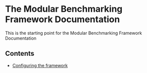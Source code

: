 # The Modular Benchmarking Framework Documentation
This is the starting point for the Modular Benchmarking Framework Documentation

## Contents

* [Configuring the framework](user_guide/1_configuring_the_framework.md)
